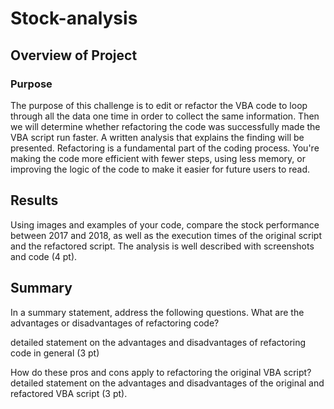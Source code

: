 # Stock-analysis

## Overview of Project
### Purpose

The purpose of this challenge is to edit or refactor the VBA code to loop through all the data one time in order to collect the same information. Then we will determine whether refactoring the code was successfully made the VBA script run faster. A written analysis that explains the finding will be presented. Refactoring is a fundamental part of the coding process. You're making the code more efficient with fewer steps, using less memory, or improving the logic of the code to make it easier for future users to read.

## Results
Using images and examples of your code, compare the stock performance between 2017 and 2018, as well as the execution times of the original script and the refactored script.
The analysis is well described with screenshots and code (4 pt).

## Summary

In a summary statement, address the following questions.
What are the advantages or disadvantages of refactoring code?

detailed statement on the advantages and disadvantages of refactoring code in general (3 pt)

How do these pros and cons apply to refactoring the original VBA script?
detailed statement on the advantages and disadvantages of the original and refactored VBA script (3 pt).
